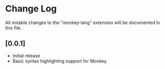 # Change Log

All notable changes to the "monkey-lang" extension will be documented in this file.

## [0.0.1]

- Initial release
- Basic syntax highlighting support for Monkey